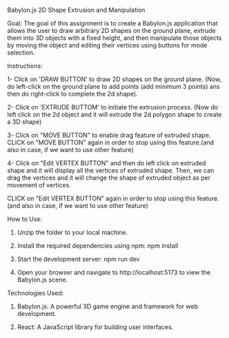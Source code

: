 Babylon.js 2D Shape Extrusion and Manipulation

Goal: The goal of this assignment is to create a Babylon.js application that allows the user to draw arbitrary 2D shapes on the ground plane, extrude them into 3D objects with a fixed height, and then manipulate those objects by moving the object and editing their vertices using buttons for mode selection.

Instructions:

1- Click on 'DRAW BUTTON' to draw 2D shapes on the ground plane.
(Now, do left-click on the ground plane to add points (add minimum 3 points) ans then do right-click to complete the 2d shape).

2- Click on 'EXTRUDE BUTTOM' to initiate the extrusion process.
(Now do left click on the 2d object and it will extrude the 2d polygon shape to create a 3D shape)

3- Click on "MOVE BUTTON" to enable drag feature of extruded shape.
CLICK on "MOVE BUTTON" again in order to stop using this feature.(and also in case, if we want to use other feature)

4- Click on "Edit VERTEX BUTTON" and then do left click on extruded shape and it will display all the vertices of extruded shape.
Then, we can drag the vertices and it will change the shape of extruded object as per movement of vertices.

CLICK on "Edit VERTEX BUTTON" again in order to stop using this feature.(and also in case, if we want to use other feature)

How to Use:

1. Unzip the folder to your local machine.

2. Install the required dependencies using npm: npm install

3. Start the development server: npm run dev

4. Open your browser and navigate to http://localhost:5173 to view the Babylon.js scene.

Technologies Used:

1. Babylon.js: A powerful 3D game engine and framework for web development.

2. React: A JavaScript library for building user interfaces.
